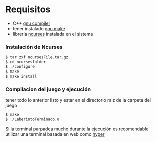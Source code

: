 # Requisitos 
- C++ [gnu compiler](https://gcc.gnu.org/)
- tener instalado [gnu make](https://www.gnu.org/software/make/) 
- libreria [ncurses](https://www.gnu.org/software/ncurses/) instalada en el sistema
### Instalación de Ncurses


```sh
$ tar zxf ncursesFile.tar.gz
$ cd ncursesfolder
$ ./configure
$ make
$ make install
```
### Compilacion del juego y ejecución
tener todo lo anterior listo y estar en el directorio raiz de la carpeta del juego
```sh
$ make
$ ./LaberintoTerminado.o

```
Si la terminal parpadea mucho durante la ejecución es recomendable utilizar una terminal basada en web como [hyper](https://hyper.is/) 